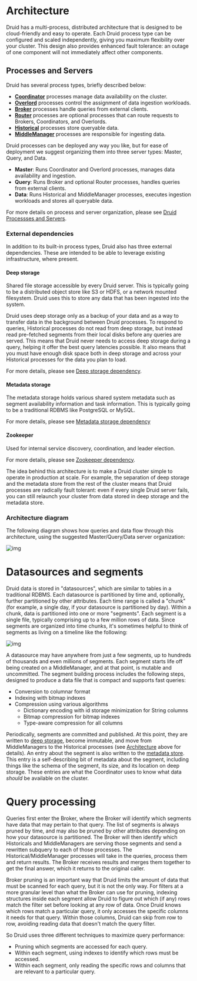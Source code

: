 # Architecture

Druid has a multi-process, distributed architecture that is designed to be cloud-friendly and easy to operate. Each Druid process type can be configured and scaled independently, giving you maximum flexibility over your cluster. This design also provides enhanced fault tolerance: an outage of one component will not immediately affect other components.

## Processes and Servers

Druid has several process types, briefly described below:

- [**Coordinator**](http://druid.io/docs/latest/design/coordinator.html) processes manage data availability on the cluster.
- [**Overlord**](http://druid.io/docs/latest/design/overlord.html) processes control the assignment of data ingestion workloads.
- [**Broker**](http://druid.io/docs/latest/design/broker.html) processes handle queries from external clients.
- [**Router**](http://druid.io/docs/latest/development/router.html) processes are optional processes that can route requests to Brokers, Coordinators, and Overlords.
- [**Historical**](http://druid.io/docs/latest/design/historical.html) processes store queryable data.
- [**MiddleManager**](http://druid.io/docs/latest/design/middlemanager.html) processes are responsible for ingesting data.

Druid processes can be deployed any way you like, but for ease of deployment we suggest organizing them into three server types: Master, Query, and Data.

- **Master**: Runs Coordinator and Overlord processes, manages data availability and ingestion.
- **Query**: Runs Broker and optional Router processes, handles queries from external clients.
- **Data**: Runs Historical and MiddleManager processes, executes ingestion workloads and stores all queryable data.

For more details on process and server organization, please see [Druid Processses and Servers](http://druid.io/docs/latest/design/processes.html).

### External dependencies

In addition to its built-in process types, Druid also has three external dependencies. These are intended to be able to leverage existing infrastructure, where present.

#### Deep storage

Shared file storage accessible by every Druid server. This is typically going to be a distributed object store like S3 or HDFS, or a network mounted filesystem. Druid uses this to store any data that has been ingested into the system.

Druid uses deep storage only as a backup of your data and as a way to transfer data in the background between Druid processes. To respond to queries, Historical processes do not read from deep storage, but instead read pre-fetched segments from their local disks before any queries are served. This means that Druid never needs to access deep storage during a query, helping it offer the best query latencies possible. It also means that you must have enough disk space both in deep storage and across your Historical processes for the data you plan to load.

For more details, please see [Deep storage dependency](http://druid.io/docs/latest/dependencies/deep-storage.html).

#### Metadata storage

The metadata storage holds various shared system metadata such as segment availability information and task information. This is typically going to be a traditional RDBMS like PostgreSQL or MySQL.

For more details, please see [Metadata storage dependency](http://druid.io/docs/latest/dependencies/metadata-storage.html)

#### Zookeeper

Used for internal service discovery, coordination, and leader election.

For more details, please see [Zookeeper dependency](http://druid.io/docs/latest/dependencies/zookeeper.html).

The idea behind this architecture is to make a Druid cluster simple to operate in production at scale. For example, the separation of deep storage and the metadata store from the rest of the cluster means that Druid processes are radically fault tolerant: even if every single Druid server fails, you can still relaunch your cluster from data stored in deep storage and the metadata store.

### Architecture diagram

The following diagram shows how queries and data flow through this architecture, using the suggested Master/Query/Data server organization:

![img](http://druid.io/docs/img/druid-architecture.png)

# Datasources and segments

Druid data is stored in "datasources", which are similar to tables in a traditional RDBMS. Each datasource is partitioned by time and, optionally, further partitioned by other attributes. Each time range is called a "chunk" (for example, a single day, if your datasource is partitioned by day). Within a chunk, data is partitioned into one or more "segments". Each segment is a single file, typically comprising up to a few million rows of data. Since segments are organized into time chunks, it's sometimes helpful to think of segments as living on a timeline like the following:

![img](http://druid.io/docs/img/druid-timeline.png)

A datasource may have anywhere from just a few segments, up to hundreds of thousands and even millions of segments. Each segment starts life off being created on a MiddleManager, and at that point, is mutable and uncommitted. The segment building process includes the following steps, designed to produce a data file that is compact and supports fast queries:

- Conversion to columnar format
- Indexing with bitmap indexes
- Compression using various algorithms
  - Dictionary encoding with id storage minimization for String columns
  - Bitmap compression for bitmap indexes
  - Type-aware compression for all columns

Periodically, segments are committed and published. At this point, they are written to [deep storage](http://druid.io/docs/latest/design/index.html#deep-storage), become immutable, and move from MiddleManagers to the Historical processes (see [Architecture](http://druid.io/docs/latest/design/index.html#architecture) above for details). An entry about the segment is also written to the [metadata store](http://druid.io/docs/latest/design/index.html#metadata-storage). This entry is a self-describing bit of metadata about the segment, including things like the schema of the segment, its size, and its location on deep storage. These entries are what the Coordinator uses to know what data *should* be available on the cluster.

# Query processing

Queries first enter the Broker, where the Broker will identify which segments have data that may pertain to that query. The list of segments is always pruned by time, and may also be pruned by other attributes depending on how your datasource is partitioned. The Broker will then identify which Historicals and MiddleManagers are serving those segments and send a rewritten subquery to each of those processes. The Historical/MiddleManager processes will take in the queries, process them and return results. The Broker receives results and merges them together to get the final answer, which it returns to the original caller.

Broker pruning is an important way that Druid limits the amount of data that must be scanned for each query, but it is not the only way. For filters at a more granular level than what the Broker can use for pruning, indexing structures inside each segment allow Druid to figure out which (if any) rows match the filter set before looking at any row of data. Once Druid knows which rows match a particular query, it only accesses the specific columns it needs for that query. Within those columns, Druid can skip from row to row, avoiding reading data that doesn't match the query filter.

So Druid uses three different techniques to maximize query performance:

- Pruning which segments are accessed for each query.
- Within each segment, using indexes to identify which rows must be accessed.
- Within each segment, only reading the specific rows and columns that are relevant to a particular query.